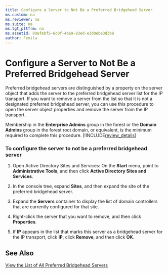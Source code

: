 ```yaml
---
title: Configure a Server to Not Be a Preferred Bridgehead Server
ms.custom: na
ms.reviewer: na
ms.suite: na
ms.tgt_pltfrm: na
ms.assetid: 80efebf5-6c0f-4a69-83ed-e3d0ebe3d3b8
author: Femila
---
```

# Configure a Server to Not Be a Preferred Bridgehead Server
  Preferred bridgehead servers are distinguished by a property on the server object that adds the server to the preferred bridgehead server list for the IP transport. If you want to remove a server from the list so that it is not a designated preferred bridgehead server, you can use this procedure to open the server object properties and remove the server from the IP transport.  
  
 Membership in the **Enterprise Admins** group in the forest or the **Domain Admins** group in the forest root domain, or equivalent, is the minimum required to complete this procedure. [!INCLUDE[review_details](../Token/review_details_md.md)]  
  
### To configure the server to not be a preferred bridgehead server  
  
1.  Open Active Directory Sites and Services: On the **Start** menu, point to **Administrative Tools**, and then click **Active Directory Sites and Services**.  
  
2.  In the console tree, expand **Sites**, and then expand the site of the preferred bridgehead server.  
  
3.  Expand the **Servers** container to display the list of domain controllers that are currently configured for that site.  
  
4.  Right\-click the server that you want to remove, and then click **Properties**.  
  
5.  If **IP** appears in the list that marks this server as a bridgehead server for the IP transport, click **IP**, click **Remove**, and then click **OK**.  
  
## See Also  
 [View the List of All Preferred Bridgehead Servers](../Topic/View-the-List-of-All-Preferred-Bridgehead-Servers.md)  
  
  